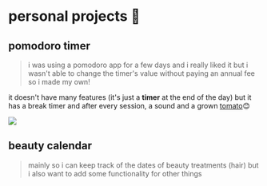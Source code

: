 # personal projects 🌴

## pomodoro timer
> i was using a pomodoro app for a few days and i really liked it but i wasn't able to change the timer's value without paying an annual fee so i made my own!

 it doesn't have many features (it's just a **timer** at the end of the day) but it has a break timer and after every session, a sound and a grown <a href="https://frailuie.github.io/personal-projects/pomodoro/">tomato</a>😊

 
<img src="https://github.com/frailuie/personal-projects/assets/147780973/c26e06a8-1732-4cea-9f26-58c941a2cfc5"/>


## beauty calendar
 

 > mainly so i can keep track of the dates of beauty treatments (hair) but i also want to add some functionality for other things

